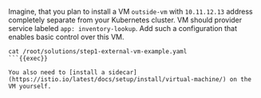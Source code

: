 Imagine, that you plan to install a VM `outside-vm` with `10.11.12.13` address completely separate from your Kubernetes cluster. VM should provider service labeled `app: inventory-lookup`. Add such a configuration that enables basic control over this VM.

```plan
cat /root/solutions/step1-external-vm-example.yaml
```{{exec}}

You also need to [install a sidecar](https://istio.io/latest/docs/setup/install/virtual-machine/) on the VM yourself.